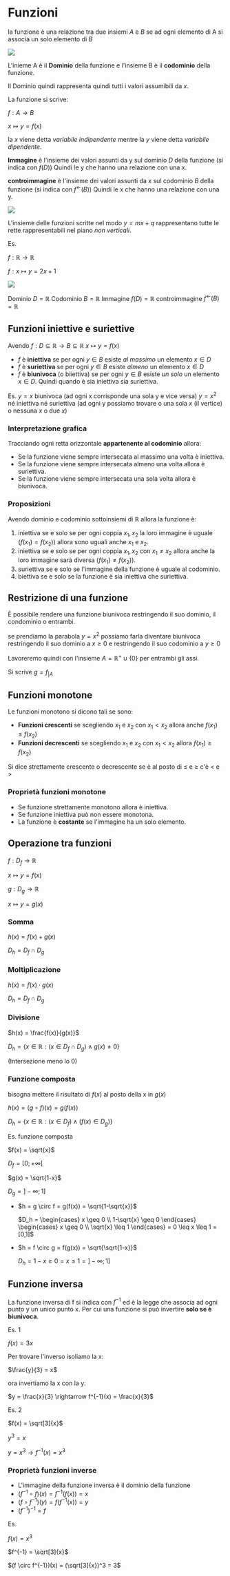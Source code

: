 ﻿# Funzioni

la funzione è una relazione tra due insiemi $A$ e $B$ se ad ogni elemento di A si associa un solo elemento di $B$

![](https://i.ibb.co/SwrqjZv/funzioni.png)

L'inieme A è il **Dominio** della funzione e l'insieme B è il **codominio** della funzione.

Il Dominio quindi rappresenta quindi tutti i valori assumibili da $x$.

La funzione si scrive:

$f: A \longrightarrow B$

$x \longmapsto y = f(x)$

la $x$ viene detta *variabile indipendente* mentre la $y$ viene detta *variabile dipendente*.

**Immagine** è l'insieme dei valori assunti da y sul dominio $D$ della funzione (si indica con $f(D)$) Quindi le y che hanno una relazione con una x.

**controimmagine** è l'insieme dei valori assunti da x sul codominio $B$ della funzione (si indica con $f^{\leftarrow}(B)$) Quindi le x che hanno una relazione con una y.

![](https://i.ibb.co/w60sQDN/dom-cod.png)

L'insieme delle funzioni scritte nel modo $y = mx+q$ rappresentano tutte le rette rappresentabili nel piano *non verticali*.

Es.

$f: \mathbb{R} \longrightarrow \mathbb{R}$

$f: x \longmapsto y = 2x+1$

![](https://i.ibb.co/C6kgD48/retta.png)

Dominio $D = \mathbb{R}$
Codominio $B = \mathbb{R}$
Immagine $f(D) = \mathbb{R}$
controimmagine $f^{\leftarrow}(B) = \mathbb{R}$


## Funzioni iniettive e suriettive

Avendo
$f: D \subseteq \mathbb{R} \longrightarrow B \subseteq \mathbb{R}$
$x \longmapsto y = f(x)$

- $f$ è **iniettiva** se per ogni $y \in B$ esiste *al massimo* un elemento $x \in D$
- $f$ è **suriettiva** se per ogni $y \in B$ esiste *almeno* un elemento $x \in D$
- $f$ è **biunivoca** (o biiettiva)  se per ogni $y \in B$ esiste *un solo* un elemento $x \in D$. Quindi quando è sia iniettiva sia suriettiva.

Es.
$y = x$ biunivoca (ad ogni x corrisponde una sola y e vice versa)
$y = x^2$ né iniettiva né suriettiva (ad ogni y possiamo trovare o una sola $x$ (il vertice) o nessuna $x$ o due $x$)

### Interpretazione grafica

Tracciando ogni retta orizzontale **appartenente al codominio** allora:
- Se la funzione viene sempre intersecata al massimo una volta è iniettiva.
- Se la funzione viene sempre intersecata almeno una volta allora è suriettiva.
- Se la funzione viene sempre intersecata una sola volta allora è biunivoca.

### Proposizioni

Avendo dominio e codominio sottoinsiemi di $\mathbb{R}$ allora la funzione è:
1. iniettiva se e solo se per ogni coppia $x_1,x_2$ la loro immagine è uguale ($f(x_1) = f(x_2)$) allora sono uguali anche $x_1$ e $x_2$.
2. iniettiva se e solo se per ogni coppia $x_1,x_2$ con $x_1 \neq x_2$ allora anche la loro immagine sarà diversa ($f(x_1) \neq f(x_2)$).
3. suriettiva se e solo se l'immagine della funzione è uguale al codominio.
4. biettiva se e solo se la funzione è sia iniettiva che suriettiva.

## Restrizione di una funzione

È possibile rendere una funzione biunivoca restringendo il suo dominio, il condominio o entrambi.

se prendiamo la parabola $y = x^2$ possiamo farla diventare biunivoca restringendo il suo dominio a $x \geq 0$ e restringendo il suo codominio a $y \geq 0$

Lavoreremo quindi con l'insieme $A = \mathbb{R} ^+ \cup \lbrace 0 \rbrace$ per entrambi gli assi.

Si scrive $g = f_{|A}$

## Funzioni monotone

Le funzioni monotono si dicono tali se sono:

- **Funzioni crescenti** se scegliendo $x_1$ e $x_2$ con $x_1 < x_2$ allora anche $f(x_1) \leq f(x_2)$
- **Funzioni decrescenti** se scegliendo $x_1$ e $x_2$ con $x_1 < x_2$ allora $f(x_1) \geq f(x_2)$

Si dice strettamente crescente o decrescente se è al posto di $\leq$ e $\geq$ c'è $<$ e $>$

### Proprietà funzioni monotone

- Se funzione strettamente monotono allora è iniettiva.
- Se funzione iniettiva può non essere monotona.
- La funzione è **costante** se l'immagine ha un solo elemento.

## Operazione tra funzioni

$f:D_f \longrightarrow \mathbb{R}$

$x \longmapsto y = f(x)$

$g: D_g \longrightarrow \mathbb{R}$

$x \longmapsto y = g(x)$

### Somma

$h(x) = f(x) + g(x)$

$D_h = D_f \cap D_g$

### Moltiplicazione

$h(x) = f(x) \cdot g(x)$

$D_h = D_f \cap D_g$

### Divisione

$h(x) = \frac{f(x)}{g(x)}$

$D_h = \lbrace x \in \mathbb{R} :( x \in D_f \cap D_g) \land g(x) \neq 0 \rbrace$

(Intersezione meno lo $0$)

### Funzione composta

bisogna mettere il risultato di $f(x)$ al posto della x in $g(x)$

$h(x) = (g \circ f)(x) = g(f(x))$

$D_h = \lbrace x \in \mathbb{R} : (x \in D_f) \land (f(x) \in D_g) \rbrace$

Es. funzione composta

$f(x) = \sqrt{x}$

$D_f = [0; + \infty [$

$g(x) = \sqrt{1-x}$

$D_g = ]-\infty ; 1]$

- $h = g \circ f = g(f(x)) = \sqrt{1-\sqrt{x}}$

	$D_h = \begin{cases} x \geq 0 \\ 1-\sqrt{x} \geq 0  \end{cases} \begin{cases} x \geq 0 \\ \sqrt{x} \leq 1  \end{cases} = 0 \leq x \leq 1 = [0,1]$

- $h = f \circ g = f(g(x)) = \sqrt{\sqrt{1-x}}$

	$D_h = 1-x \geq 0 = x \leq 1 = ]-\infty ;1]$

## Funzione inversa

La funzione inversa di f si indica con $f^{-1}$ ed è la legge che associa ad ogni punto y un unico punto x. Per cui una funzione si può invertire **solo se è biunivoca**.

Es. 1

$f(x) = 3x$

Per trovare l'inverso isoliamo la x:

$\frac{y}{3} = x$

ora invertiamo la x con la y:

$y = \frac{x}{3} \rightarrow f^{-1}(x) = \frac{x}{3}$

Es. 2

$f(x) = \sqrt[3]{x}$

$y^3 = x$

$y = x^3 \rightarrow f^{-1}(x) = x^3$

### Proprietà funzioni inverse

- L'immagine della funzione inversa è il dominio della funzione
- $(f^{-1} \circ f)(x) = f^{-1}(f(x)) = x$
- $(f \circ f^{-1})(y) = f(f^{-1}(x)) = y$
- $(f^{-1})^{-1} = f$

Es.

$f(x) = x^3$

$f^{-1} = \sqrt[3]{x}$

$(f \circ f^{-1})(x) = (\sqrt[3]{x})^3 = 3$



